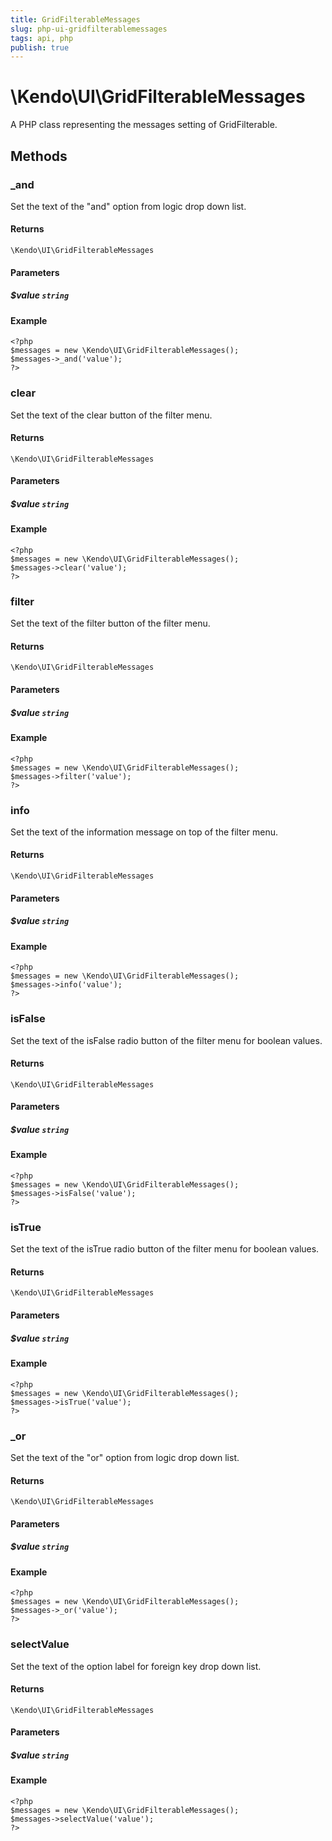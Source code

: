 ```yaml
---
title: GridFilterableMessages
slug: php-ui-gridfilterablemessages
tags: api, php
publish: true
---
```


# \Kendo\UI\GridFilterableMessages

A PHP class representing the messages setting of GridFilterable.


## Methods

### _and
Set the text of the "and" option from logic drop down list.

#### Returns
`\Kendo\UI\GridFilterableMessages`

#### Parameters

##### $value `string`



#### Example 
    <?php
    $messages = new \Kendo\UI\GridFilterableMessages();
    $messages->_and('value');
    ?>

### clear
Set the text of the clear button of the filter menu.

#### Returns
`\Kendo\UI\GridFilterableMessages`

#### Parameters

##### $value `string`



#### Example 
    <?php
    $messages = new \Kendo\UI\GridFilterableMessages();
    $messages->clear('value');
    ?>

### filter
Set the text of the filter button of the filter menu.

#### Returns
`\Kendo\UI\GridFilterableMessages`

#### Parameters

##### $value `string`



#### Example 
    <?php
    $messages = new \Kendo\UI\GridFilterableMessages();
    $messages->filter('value');
    ?>

### info
Set the text of the information message on top of the filter menu.

#### Returns
`\Kendo\UI\GridFilterableMessages`

#### Parameters

##### $value `string`



#### Example 
    <?php
    $messages = new \Kendo\UI\GridFilterableMessages();
    $messages->info('value');
    ?>

### isFalse
Set the text of the isFalse radio button of the filter menu for boolean values.

#### Returns
`\Kendo\UI\GridFilterableMessages`

#### Parameters

##### $value `string`



#### Example 
    <?php
    $messages = new \Kendo\UI\GridFilterableMessages();
    $messages->isFalse('value');
    ?>

### isTrue
Set the text of the isTrue radio button of the filter menu for boolean values.

#### Returns
`\Kendo\UI\GridFilterableMessages`

#### Parameters

##### $value `string`



#### Example 
    <?php
    $messages = new \Kendo\UI\GridFilterableMessages();
    $messages->isTrue('value');
    ?>

### _or
Set the text of the "or" option from logic drop down list.

#### Returns
`\Kendo\UI\GridFilterableMessages`

#### Parameters

##### $value `string`



#### Example 
    <?php
    $messages = new \Kendo\UI\GridFilterableMessages();
    $messages->_or('value');
    ?>

### selectValue
Set the text of the option label for foreign key drop down list.

#### Returns
`\Kendo\UI\GridFilterableMessages`

#### Parameters

##### $value `string`



#### Example 
    <?php
    $messages = new \Kendo\UI\GridFilterableMessages();
    $messages->selectValue('value');
    ?>

